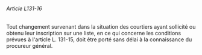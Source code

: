 ###### Article L131-16

Tout changement survenant dans la situation des courtiers ayant sollicité ou obtenu leur inscription sur une liste, en ce qui concerne les conditions prévues à l'article L. 131-15, doit être porté sans délai à la connaissance du procureur général.

